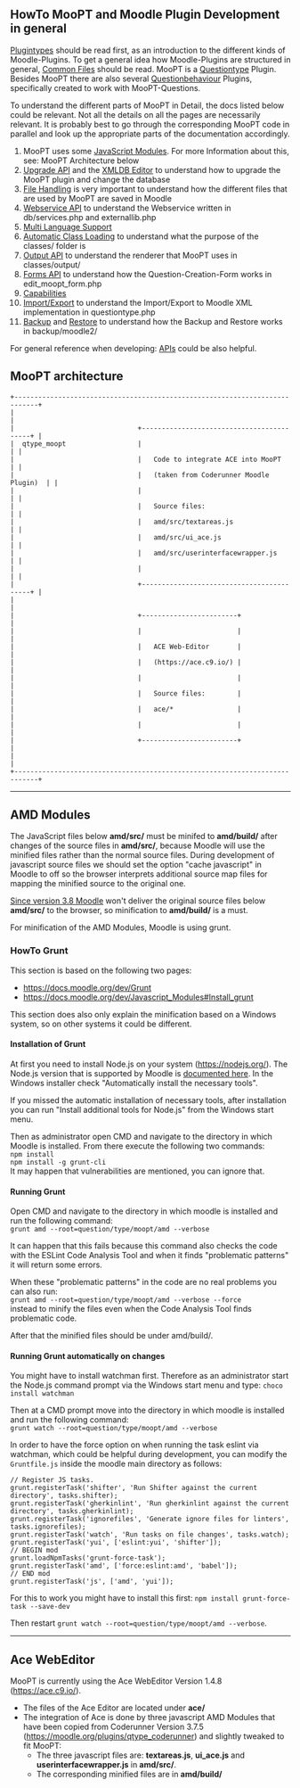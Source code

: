 ## HowTo MooPT and Moodle Plugin Development in general

[Plugintypes](https://moodledev.io/docs/4.5/apis/plugintypes) should be read first, as an introduction to the different kinds of Moodle-Plugins. 
To get a general idea how Moodle-Plugins are structured in general, [Common Files](https://moodledev.io/docs/4.5/apis/commonfiles) should be read.
MooPT is a [Questiontype](https://moodledev.io/docs/4.5/apis/plugintypes/qtype) Plugin. 
Besides MooPT there are also several [Questionbehaviour](https://moodledev.io/docs/4.5/apis/subsystems/question#question-behaviours-qbehaviour_) Plugins, specifically created to work with MooPT-Questions.

To understand the different parts of MooPT in Detail, the docs listed below could be relevant. Not all the details on all the pages are necessarily relevant. It is probably best to go through the corresponding MooPT code in parallel and look up the appropriate parts of the documentation accordingly.

1. MooPT uses some [JavaScript Modules](https://moodledev.io/docs/4.5/guides/javascript/modules). For more Information about this, see: MooPT Architecture below
2. [Upgrade API](https://moodledev.io/docs/4.4/guides/upgrade) and the [XMLDB Editor](https://moodledev.io/general/development/tools/xmldb) to understand how to upgrade the MooPT plugin and change the database
3. [File Handling](https://moodledev.io/docs/4.5/apis/subsystems/files) is very important to understand how the different files that are used by MooPT are saved in Moodle
4. [Webservice API](https://moodledev.io/docs/4.5/apis/subsystems/external/writing-a-service) to understand the Webservice written in db/services.php and externallib.php
5. [Multi Language Support](https://docs.moodle.org/dev/String_API#Basic_concepts)
6. [Automatic Class Loading](https://docs.moodle.org/dev/Automatic_class_loading) to understand what the purpose of the classes/ folder is
7. [Output API](https://moodledev.io/docs/4.5/apis/subsystems/output) to understand the renderer that MooPT uses in classes/output/
8. [Forms API](https://moodledev.io/docs/4.5/apis/subsystems/form) to understand how the Question-Creation-Form works in edit_moopt_form.php
9. [Capabilities](https://moodledev.io/docs/4.4/apis/subsystems/access)
10. [Import/Export](https://docs.moodle.org/dev/Import/export_for_questiontype_plugins) to understand the Import/Export to Moodle XML implementation in questiontype.php
11. [Backup](https://moodledev.io/docs/4.4/apis/subsystems/backup) and [Restore](https://moodledev.io/docs/4.4/apis/subsystems/backup/restore) to understand how the Backup and Restore works in backup/moodle2/

For general reference when developing: [APIs](https://moodledev.io/docs/4.5/apis) could be also helpful.


## MooPT architecture

```
+----------------------------------------------------------------------------+
|                                                                            |
|                               +------------------------------------------+ |
|  qtype_moopt                  |                                          | |
|                               |   Code to integrate ACE into MooPT       | |
|                               |   (taken from Coderunner Moodle Plugin)  | |
|                               |                                          | |
|                               |   Source files:                          | |
|                               |   amd/src/textareas.js                   | |
|                               |   amd/src/ui_ace.js                      | |
|                               |   amd/src/userinterfacewrapper.js        | |
|                               |                                          | |
|                               +------------------------------------------+ |
|                                                                            |
|                               +------------------------+                   |
|                               |                        |                   |
|                               |   ACE Web-Editor       |                   |
|                               |   (https://ace.c9.io/) |                   |
|                               |                        |                   |
|                               |   Source files:        |                   |
|                               |   ace/*                |                   |
|                               |                        |                   |
|                               +------------------------+                   |
|                                                                            |
+----------------------------------------------------------------------------+
```

----------

## AMD Modules

The JavaScript files below **amd/src/** must be minifed to **amd/build/** after changes of the source files in **amd/src/**, because Moodle will use the minified files rather than the normal source files. During development of javascript source files we should set the option "cache javascript" in Moodle to off so the browser interprets additional source map files for mapping the minified source to the original one. 

[Since version 3.8 Moodle](https://docs.moodle.org/dev/Javascript_Modules#Development_mode_.28Moodle_v3.8_and_above.29) won't deliver the original source files below **amd/src/** to the browser, so minification to **amd/build/** is a must.

For minification of the AMD Modules, Moodle is using grunt.


### HowTo Grunt
This section is based on the following two pages:   
 - https://docs.moodle.org/dev/Grunt  
 - https://docs.moodle.org/dev/Javascript_Modules#Install_grunt  

This section does also only explain the minification based on a Windows system, so on other systems it could be different.

#### Installation of Grunt
At first you need to install Node.js on your system (https://nodejs.org/). The Node.js version that is supported by Moodle is [documented here](https://docs.moodle.org/dev/Javascript_Modules#Install_NVM_and_Node). In the Windows installer check "Automatically install the necessary tools".

If you missed the automatic installation of necessary tools, after installation you can run "Install additional tools for Node.js" from the Windows start menu.

Then as administrator open CMD and navigate to the directory in which Moodle is installed.
From there execute the following two commands:  
```npm install```  
```npm install -g grunt-cli```  
It may happen that vulnerabilities are mentioned, you can ignore that.


#### Running Grunt

Open CMD and navigate to the directory in which moodle is installed and run the following command:   
```grunt amd --root=question/type/moopt/amd --verbose```  

It can happen that this fails because this command also checks the code with the ESLint Code Analysis Tool and when it finds "problematic patterns" it will return some errors. 

When these "problematic patterns" in the code are no real problems you can also run:   
```grunt amd --root=question/type/moopt/amd --verbose --force```   
instead to minify the files even when the Code Analysis Tool finds problematic code.

After that the minified files should be under amd/build/.

#### Running Grunt automatically on changes

You might have to install watchman first. Therefore as an administrator start the Node.js command prompt via the Windows start menu and type:
```choco install watchman```

Then at a CMD prompt move into the directory in which moodle is installed and run the following command:   
```grunt watch --root=question/type/moopt/amd --verbose```  

In order to have the force option on when running the task eslint via watchman, which could be helpful during development, you can modify the `Gruntfile.js` inside the moodle main directory as follows:

```
// Register JS tasks.
grunt.registerTask('shifter', 'Run Shifter against the current directory', tasks.shifter);
grunt.registerTask('gherkinlint', 'Run gherkinlint against the current directory', tasks.gherkinlint);
grunt.registerTask('ignorefiles', 'Generate ignore files for linters', tasks.ignorefiles);
grunt.registerTask('watch', 'Run tasks on file changes', tasks.watch);
grunt.registerTask('yui', ['eslint:yui', 'shifter']);
// BEGIN mod
grunt.loadNpmTasks('grunt-force-task');
grunt.registerTask('amd', ['force:eslint:amd', 'babel']);
// END mod
grunt.registerTask('js', ['amd', 'yui']);
```

For this to work you might have to install this first:
```npm install grunt-force-task --save-dev```

Then restart `grunt watch --root=question/type/moopt/amd --verbose`.

----------

## Ace WebEditor

MooPT is currently using the Ace WebEditor Version 1.4.8 (https://ace.c9.io/).  

- The files of the Ace Editor are located under **ace/**  
- The integration of Ace is done by three javascript AMD Modules that have been copied from Coderunner Version 3.7.5 (https://moodle.org/plugins/qtype_coderunner) and slightly tweaked to fit MooPT:
  * The three javascript files are: **textareas.js**, **ui_ace.js** and **userinterfacewrapper.js** in **amd/src/**.
  * The corresponding minified files are in **amd/build/**